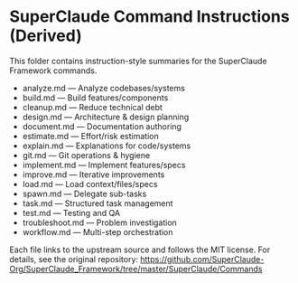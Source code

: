 # SuperClaude Command Instructions (Derived)

This folder contains instruction-style summaries for the SuperClaude Framework commands.

- analyze.md — Analyze codebases/systems
- build.md — Build features/components
- cleanup.md — Reduce technical debt
- design.md — Architecture & design planning
- document.md — Documentation authoring
- estimate.md — Effort/risk estimation
- explain.md — Explanations for code/systems
- git.md — Git operations & hygiene
- implement.md — Implement features/specs
- improve.md — Iterative improvements
- load.md — Load context/files/specs
- spawn.md — Delegate sub-tasks
- task.md — Structured task management
- test.md — Testing and QA
- troubleshoot.md — Problem investigation
- workflow.md — Multi-step orchestration

Each file links to the upstream source and follows the MIT license. For details, see the original repository:
https://github.com/SuperClaude-Org/SuperClaude_Framework/tree/master/SuperClaude/Commands
